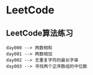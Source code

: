 # LeetCode
## LeetCode算法练习

```
day000 --> 两数相和
day001 --> 两数相加
day002 --> 无重复字符的最长字串
day003 --> 寻找两个正序数组的中位数
```

